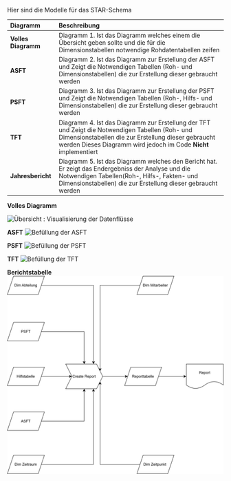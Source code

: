Hier sind die Modelle für das STAR-Schema

| Diagramm | Beschreibung |
| :--- | :--- |
| **Volles Diagramm** | Diagramm 1. Ist das Diagramm welches einem die Übersicht geben sollte und die für die Dimensionstabellen notwendige Rohdatentabellen zeifen|
| **ASFT** | Diagramm 2. Ist das Diagramm zur Erstellung der ASFT und Zeigt die Notwendigen Tabellen (Roh- und Dimensionstabellen) die zur Erstellung dieser gebraucht werden|
| **PSFT** | Diagramm 3. Ist das Diagramm zur Erstellung der PSFT und Zeigt die Notwendigen Tabellen (Roh-, Hilfs- und Dimensionstabellen) die zur Erstellung dieser gebraucht werden|
| **TFT**  | Diagramm 4. Ist das Diagramm zur Erstellung der TFT und Zeigt die Notwendigen Tabellen (Roh- und Dimensionstabellen  die zur Erstellung dieser gebraucht werden Dieses Diagramm wird jedoch im Code __Nicht__ implementiert |
| **Jahresbericht** | Diagramm 5. Ist das Diagramm welches den Bericht hat. Er zeigt das Endergebniss der Analyse und die Notwendigen Tabellen(Roh-, Hilfs-, Fakten- und Dimensionstabellen) die zur Erstellung dieser gebraucht werden|

**Volles Diagramm**

![Übersicht : Visualisierung der Datenflüsse](./Modelle/Ba%20Visualisierung%20der%20Datenflüsse.drawio.svg)

**ASFT**
![Befüllung der ASFT](./Modelle/Ba%20befüllung%20der%20ASFT.drawio.svg)

**PSFT**
![Befüllung der PSFT](./Modelle/Ba%20befüllung%20der%20PSFT.drawio.svg)

**TFT**
![Befüllung der TFT](./Modelle/Ba%20befüllung%20der%20TFT.drawio.svg)

**Berichtstabelle**
![Befüllung des Berichts](./Modelle/Ba%20erstellung%20des%20Jahresberichts.drawio.svg)
